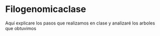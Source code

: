 # Filogenomicaclase
Aquí explicare los pasos que realizamos en clase y analizaré los arboles que obtuvimos
